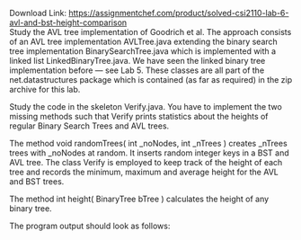 Download Link: https://assignmentchef.com/product/solved-csi2110-lab-6-avl-and-bst-height-comparison
<br>
Study the AVL tree implementation of Goodrich et al. The approach consists of an AVL tree implementation AVLTree.java extending the binary search tree implementation BinarySearchTree.java which is implemented with a linked list LinkedBinaryTree.java. We have seen the linked binary tree implementation before — see Lab 5. These classes are all part of the net.datastructures package which is contained (as far as required) in the zip archive for this lab.

Study the code in the skeleton Verify.java. You have to implement the two missing methods such that Verify prints statistics about the heights of regular Binary Search Trees and AVL trees.

The method void randomTrees( int _noNodes, int _nTrees ) creates _nTrees trees with _noNodes at random. It inserts random integer keys in a BST and AVL tree. The class Verify is employed to keep track of the height of each tree and records the minimum, maximum and average height for the AVL and BST trees.

The method int height( BinaryTree bTree ) calculates the height of any binary tree.

The program output should look as follows:


